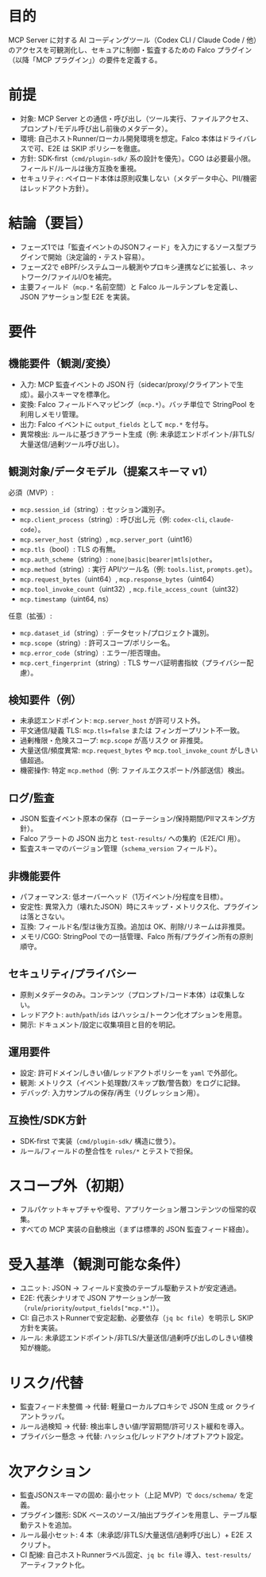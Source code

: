 # 目的

MCP Server に対する AI コーディングツール（Codex CLI / Claude Code / 他）のアクセスを可観測化し、セキュアに制御・監査するための Falco プラグイン（以降「MCP プラグイン」）の要件を定義する。

# 前提

- 対象: MCP Server との通信・呼び出し（ツール実行、ファイルアクセス、プロンプト/モデル呼び出し前後のメタデータ）。
- 環境: 自己ホストRunner/ローカル開発環境を想定。Falco 本体はドライバレスで可、E2E は SKIP ポリシーを徹底。
- 方針: SDK-first（`cmd/plugin-sdk/` 系の設計を優先）。CGO は必要最小限。フィールド/ルールは後方互換を重視。
- セキュリティ: ペイロード本体は原則収集しない（メタデータ中心、PII/機密はレッドアクト方針）。

# 結論（要旨）

- フェーズ1では「監査イベントのJSONフィード」を入力にするソース型プラグインで開始（決定論的・テスト容易）。
- フェーズ2で eBPF/システムコール観測やプロキシ連携などに拡張し、ネットワーク/ファイルI/Oを補完。
- 主要フィールド（`mcp.*` 名前空間）と Falco ルールテンプレを定義し、JSON アサーション型 E2E を実装。

# 要件

## 機能要件（観測/変換）
- 入力: MCP 監査イベントの JSON 行（sidecar/proxy/クライアントで生成）。最小スキーマを標準化。
- 変換: Falco フィールドへマッピング（`mcp.*`）。バッチ単位で StringPool を利用しメモリ管理。
- 出力: Falco イベントに `output_fields` として `mcp.*` を付与。
- 異常検出: ルールに基づきアラート生成（例: 未承認エンドポイント/非TLS/大量送信/過剰ツール呼び出し）。

## 観測対象/データモデル（提案スキーマ v1）
必須（MVP）:
- `mcp.session_id`（string）: セッション識別子。
- `mcp.client_process`（string）: 呼び出し元（例: `codex-cli`, `claude-code`）。
- `mcp.server_host`（string）, `mcp.server_port`（uint16）
- `mcp.tls`（bool）: TLS の有無。
- `mcp.auth_scheme`（string）: `none|basic|bearer|mtls|other`。
- `mcp.method`（string）: 実行 API/ツール名（例: `tools.list`, `prompts.get`）。
- `mcp.request_bytes`（uint64）, `mcp.response_bytes`（uint64）
- `mcp.tool_invoke_count`（uint32）, `mcp.file_access_count`（uint32）
- `mcp.timestamp`（uint64, ns）

任意（拡張）:
- `mcp.dataset_id`（string）: データセット/プロジェクト識別。
- `mcp.scope`（string）: 許可スコープ/ポリシー名。
- `mcp.error_code`（string）: エラー/拒否理由。
- `mcp.cert_fingerprint`（string）: TLS サーバ証明書指紋（プライバシー配慮）。

## 検知要件（例）
- 未承認エンドポイント: `mcp.server_host` が許可リスト外。
- 平文通信/疑義 TLS: `mcp.tls=false` または フィンガープリント不一致。
- 過剰権限・危険スコープ: `mcp.scope` が高リスク or 非推奨。
- 大量送信/頻度異常: `mcp.request_bytes` や `mcp.tool_invoke_count` がしきい値超過。
- 機密操作: 特定 `mcp.method`（例: ファイルエクスポート/外部送信）検出。

## ログ/監査
- JSON 監査イベント原本の保存（ローテーション/保持期間/PIIマスキング方針）。
- Falco アラートの JSON 出力と `test-results/` への集約（E2E/CI 用）。
- 監査スキーマのバージョン管理（`schema_version` フィールド）。

## 非機能要件
- パフォーマンス: 低オーバーヘッド（1万イベント/分程度を目標）。
- 安定性: 異常入力（壊れたJSON）時にスキップ・メトリクス化、プラグインは落とさない。
- 互換: フィールド名/型は後方互換。追加は OK、削除/リネームは非推奨。
- メモリ/CGO: StringPool での一括管理、Falco 所有/プラグイン所有の原則順守。

## セキュリティ/プライバシー
- 原則メタデータのみ。コンテンツ（プロンプト/コード本体）は収集しない。
- レッドアクト: `auth`/`path`/`ids` はハッシュ/トークン化オプションを用意。
- 開示: ドキュメント/設定に収集項目と目的を明記。

## 運用要件
- 設定: 許可ドメイン/しきい値/レッドアクトポリシーを `yaml` で外部化。
- 観測: メトリクス（イベント処理数/スキップ数/警告数）をログに記録。
- デバッグ: 入力サンプルの保存/再生（リグレッション用）。

## 互換性/SDK方針
- SDK-first で実装（`cmd/plugin-sdk/` 構造に倣う）。
- ルール/フィールドの整合性を `rules/*` とテストで担保。

# スコープ外（初期）
- フルパケットキャプチャや復号、アプリケーション層コンテンツの恒常的収集。
- すべての MCP 実装の自動検出（まずは標準的 JSON 監査フィード経由）。

# 受入基準（観測可能な条件）
- ユニット: JSON → フィールド変換のテーブル駆動テストが安定通過。
- E2E: 代表シナリオで JSON アサーションが一致（`rule`/`priority`/`output_fields["mcp.*"]`）。
- CI: 自己ホストRunnerで安定起動、必要依存（`jq bc file`）を明示し SKIP 方針を実装。
- ルール: 未承認エンドポイント/非TLS/大量送信/過剰呼び出しのしきい値検知が機能。

# リスク/代替
- 監査フィード未整備 → 代替: 軽量ローカルプロキシで JSON 生成 or クライアントラッパ。
- ルール過検知 → 代替: 検出率しきい値/学習期間/許可リスト緩和を導入。
- プライバシー懸念 → 代替: ハッシュ化/レッドアクト/オプトアウト設定。

# 次アクション
- 監査JSONスキーマの固め: 最小セット（上記 MVP）で `docs/schema/` を定義。
- プラグイン雛形: SDK ベースのソース/抽出プラグインを用意し、テーブル駆動テストを追加。
- ルール最小セット: 4 本（未承認/非TLS/大量送信/過剰呼び出し）+ E2E スクリプト。
- CI 配線: 自己ホストRunnerラベル固定、`jq bc file` 導入、`test-results/` アーティファクト化。

